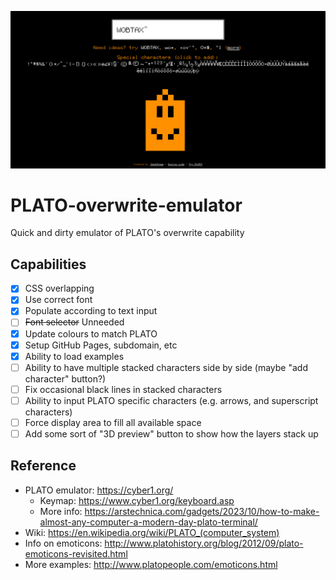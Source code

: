 [![](/assets/preview.png)](https://plato.jakelee.co.uk)

# PLATO-overwrite-emulator

Quick and dirty emulator of PLATO's overwrite capability

## Capabilities

- [x] CSS overlapping
- [x] Use correct font
- [x] Populate according to text input
- [ ] ~~Font selector~~ Unneeded
- [x] Update colours to match PLATO
- [x] Setup GitHub Pages, subdomain, etc
- [x] Ability to load examples
- [ ] Ability to have multiple stacked characters side by side (maybe "add character" button?)
- [ ] Fix occasional black lines in stacked characters
- [ ] Ability to input PLATO specific characters (e.g. arrows, and superscript characters)
- [ ] Force display area to fill all available space
- [ ] Add some sort of "3D preview" button to show how the layers stack up

## Reference

- PLATO emulator: <https://cyber1.org/>
  - Keymap: <https://www.cyber1.org/keyboard.asp>
  - More info: <https://arstechnica.com/gadgets/2023/10/how-to-make-almost-any-computer-a-modern-day-plato-terminal/>
- Wiki: <https://en.wikipedia.org/wiki/PLATO_(computer_system)>
- Info on emoticons: <http://www.platohistory.org/blog/2012/09/plato-emoticons-revisited.html>
- More examples: <http://www.platopeople.com/emoticons.html>
